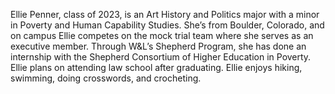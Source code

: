 <!DOCTYPE html>
<html>
<head>
</head>
<body>

<p>Ellie Penner, class of 2023, is an Art History and Politics major with a minor in Poverty and Human Capability Studies. She’s from Boulder, Colorado, and on campus Ellie competes on the mock trial team where she serves as an executive member. Through W&L’s Shepherd Program, she has done an internship with the Shepherd Consortium of Higher Education in Poverty. Ellie plans on attending law school after graduating. Ellie enjoys hiking, swimming, doing crosswords, and crocheting.
</p>

</body>
</html>

